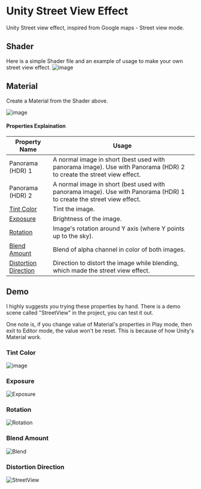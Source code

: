 # Unity Street View Effect
Unity Street view effect, inspired from Google maps - Street view mode.

## Shader
Here is a simple Shader file and an example of usage to make your own street view effect.
![image](https://user-images.githubusercontent.com/51533097/211184955-a6297cf4-5568-4539-8250-e307513d1163.png)

## Material
Create a Material from the Shader above.

![image](https://user-images.githubusercontent.com/51533097/211184958-a4e8cdd6-f05c-4e74-a014-be23fa22653d.png)

#### Properties Explaination
| Property Name  | Usage |
| ------------- | ------------- |
| Panorama (HDR) 1 | A normal image in short (best used with panorama image). Use with Panorama (HDR) 2 to create the street view effect. |
| Panorama (HDR) 2 | A normal image in short (best used with panorama image). Use with Panorama (HDR) 1 to create the street view effect. |
| <a href="#tint-color">Tint Color</a> | Tint the image. |
| <a href="#exposure">Exposure</a> | Brightness of the image. |
| <a href="#rotation">Rotation</a> | Image's rotation around Y axis (where Y points up to the sky). |
| <a href="#blend-amount">Blend Amount</a> | Blend of alpha channel in color of both images. |
| <a href="#distortion-direction">Distortion Direction</a> | Direction to distort the image while blending, which made the street view effect. |

## Demo
I highly suggests you trying these properties by hand.
There is a demo scene called "StreetView" in the project, you can test it out.</br>

One note is, if you change value of Material's properties in Play mode, then exit to Editor mode, the value won't be reset.
This is because of how Unity's Material work.

### Tint Color
![image](https://user-images.githubusercontent.com/51533097/211186029-ef2e4900-9fbd-469b-92b0-a73004d38c25.png)

### Exposure
![Exposure](https://user-images.githubusercontent.com/51533097/211185613-db4b414e-0dde-48e4-9da1-5ec36fff46d3.gif)

### Rotation
![Rotation](https://user-images.githubusercontent.com/51533097/211185647-cf5ae7e2-5c47-4c33-9b50-7d52f76742ad.gif)

### Blend Amount
![Blend](https://user-images.githubusercontent.com/51533097/211185654-8d2c591d-89ff-43c1-9275-2e5d44db68f9.gif)

### Distortion Direction
![StreetView](https://user-images.githubusercontent.com/51533097/211185872-1e81d6d4-29fb-4bad-b529-69c0c067580c.gif)
